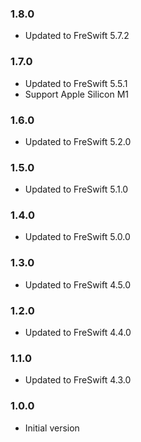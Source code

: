 ### 1.8.0
- Updated to FreSwift 5.7.2

### 1.7.0
- Updated to FreSwift 5.5.1
- Support Apple Silicon M1

### 1.6.0
- Updated to FreSwift 5.2.0

### 1.5.0
- Updated to FreSwift 5.1.0

### 1.4.0
- Updated to FreSwift 5.0.0

### 1.3.0
- Updated to FreSwift 4.5.0

### 1.2.0
- Updated to FreSwift 4.4.0

### 1.1.0
- Updated to FreSwift 4.3.0

### 1.0.0
- Initial version

